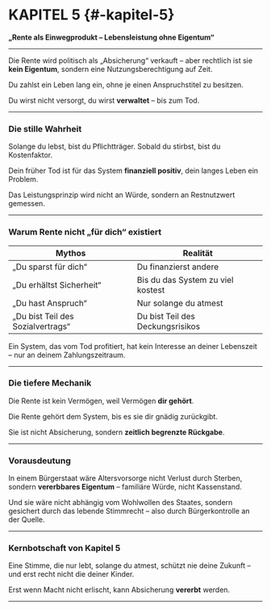 # KAPITEL 5 {#-kapitel-5}

**„Rente als Einwegprodukt – Lebensleistung ohne Eigentum“**

---

Die Rente wird politisch als „Absicherung“ verkauft –
aber rechtlich ist sie **kein Eigentum**,
sondern eine Nutzungsberechtigung auf Zeit.

Du zahlst ein Leben lang ein,
ohne je einen Anspruchstitel zu besitzen.

Du wirst nicht versorgt,
du wirst **verwaltet** –
bis zum Tod.

---

### Die stille Wahrheit

Solange du lebst, bist du Pflichtträger.
Sobald du stirbst, bist du Kostenfaktor.

Dein früher Tod ist für das System **finanziell positiv**,
dein langes Leben ein Problem.

Das Leistungsprinzip wird nicht an Würde,
sondern an Restnutzwert gemessen.

---

### Warum Rente nicht „für dich“ existiert

| Mythos                            | Realität                          |
| --------------------------------- | --------------------------------- |
| „Du sparst für dich“              | Du finanzierst andere             |
| „Du erhältst Sicherheit“          | Bis du das System zu viel kostest |
| „Du hast Anspruch“                | Nur solange du atmest             |
| „Du bist Teil des Sozialvertrags“ | Du bist Teil des Deckungsrisikos  |

Ein System, das vom Tod profitiert,
hat kein Interesse an deiner Lebenszeit –
nur an deinem Zahlungszeitraum.

---

### Die tiefere Mechanik

Die Rente ist kein Vermögen,
weil Vermögen **dir gehört**.

Die Rente gehört dem System,
bis es sie dir gnädig zurückgibt.

Sie ist nicht Absicherung,
sondern **zeitlich begrenzte Rückgabe**.

---

### Vorausdeutung

In einem Bürgerstaat wäre Altersvorsorge
nicht Verlust durch Sterben,
sondern **vererbbares Eigentum** –
familiäre Würde, nicht Kassenstand.

Und sie wäre nicht abhängig vom Wohlwollen des Staates,
sondern gesichert durch das lebende Stimmrecht –
also durch Bürgerkontrolle an der Quelle.

---

### Kernbotschaft von Kapitel 5

Eine Stimme, die nur lebt, solange du atmest,
schützt nie deine Zukunft –
und erst recht nicht die deiner Kinder.

Erst wenn Macht nicht erlischt,
kann Absicherung **vererbt** werden.

---

